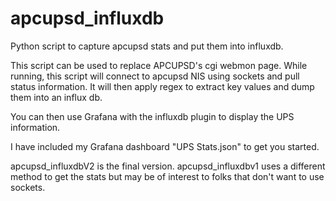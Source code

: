# apcupsd_influxdb
Python script to capture apcupsd stats and put them into influxdb. 

This script can be used to replace APCUPSD's cgi webmon page.
While running, this script will connect to apcupsd NIS using sockets and pull status information. It will then apply regex to extract key values and dump them into an influx db. 

You can then use Grafana with the influxdb plugin to display the UPS information. 

I have included my Grafana dashboard "UPS Stats.json" to get you started.

apcupsd_influxdbV2 is the final version. 
apcupsd_influxdbv1 uses a different method to get the stats but may be of interest to folks that don't want to use sockets.
